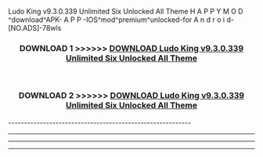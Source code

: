  Ludo King v9.3.0.339 Unlimited Six Unlocked All Theme    H A P P Y M O D ^download^APK- A P P -IOS^mod^premium^unlocked-for A n d r o i d-[NO.ADS]-78wls



<div align="center">

<h3>DOWNLOAD 1 >>>>>> <a href="https://en-mod.web.app/?en= Ludo King v9.3.0.339 Unlimited Six Unlocked All Theme   ">DOWNLOAD Ludo King v9.3.0.339 Unlimited Six Unlocked All Theme    </a></h3><br>

<h3>DOWNLOAD 2 >>>>>> <a href="https://en-mod.web.app/?en= Ludo King v9.3.0.339 Unlimited Six Unlocked All Theme   ">DOWNLOAD Ludo King v9.3.0.339 Unlimited Six Unlocked All Theme    </a></h3>

</div>
----------------------------------------------------------

----------------------------------------------------------

----------------------------------------------------------

----------------------------------------------------------



